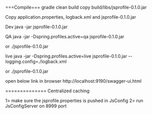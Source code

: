 ===Compile===
gradle clean build
copy build/libs/jsprofile-0.1.0.jar 

Copy application.properties, logback.xml and jsprofile-0.1.0.jar

Dev
java -jar jsprofile-0.1.0.jar 

QA
java -jar -Dspring.profiles.active=qa jsprofile-0.1.0.jar  

or
./jsprofile-0.1.0.jar

live 
java -jar -Dspring.profiles.active=live jsprofile-0.1.0.jar --logging.config=./logback.xml

or
./jsprofile-0.1.0.jar

open below link in browser
http://localhost:9190/swagger-ui.html


==============
Centralized caching

1> make sure the jsprofile.properties is pushed in JsConfig
2> run JsConfigServer on 8999 port

